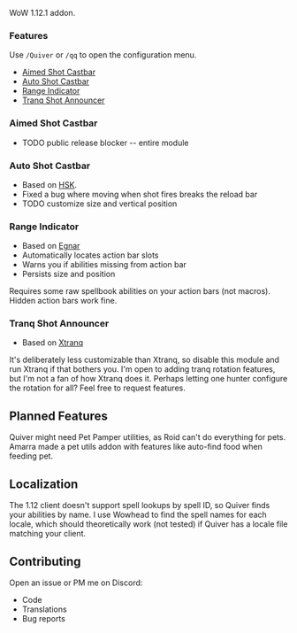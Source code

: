 WoW 1.12.1 addon.

### Features
Use `/Quiver` or `/qq` to open the configuration menu.
- [Aimed Shot Castbar](#aimed-shot-castbar)
- [Auto Shot Castbar](#auto-shot-castbar)
- [Range Indicator](#range-indicator)
- [Tranq Shot Announcer](#tranq-shot-announcer)

### Aimed Shot Castbar
- TODO public release blocker -- entire module

### Auto Shot Castbar
- Based on [HSK](https://github.com/anstellaire/HunterSwissKnife).
- Fixed a bug where moving when shot fires breaks the reload bar
- TODO customize size and vertical position

### Range Indicator
- Based on [Egnar](https://github.com/Medeah/Egnar)
- Automatically locates action bar slots
- Warns you if abilities missing from action bar
- Persists size and position

Requires some raw spellbook abilities on your action bars (not macros). Hidden action bars work fine.

### Tranq Shot Announcer
- Based on [Xtranq](https://github.com/unknauwn/XTranqManager/tree/master)

It's deliberately less customizable than Xtranq, so disable this module and run Xtranq if that bothers you. I'm open to adding tranq rotation features, but I'm not a fan of how Xtranq does it. Perhaps letting one hunter configure the rotation for all? Feel free to request features.

## Planned Features
Quiver might need Pet Pamper utilities, as Roid can't do everything for pets. Amarra made a pet utils addon with features like auto-find food when feeding pet.

## Localization
The 1.12 client doesn't support spell lookups by spell ID, so Quiver finds your abilities by name. I use Wowhead to find the spell names for each locale, which should theoretically work (not tested) if Quiver has a locale file matching your client.

## Contributing
Open an issue or PM me on Discord:
- Code
- Translations
- Bug reports
